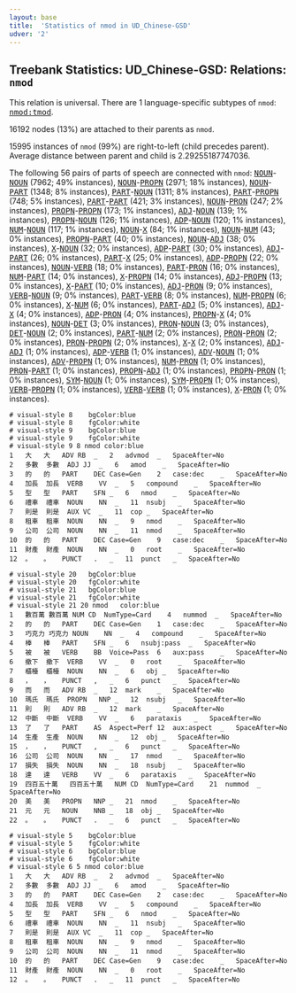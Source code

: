 ```yaml
---
layout: base
title:  'Statistics of nmod in UD_Chinese-GSD'
udver: '2'
---
```


## Treebank Statistics: UD_Chinese-GSD: Relations: `nmod`

This relation is universal.
There are 1 language-specific subtypes of `nmod`: <tt><a href="zh_gsd-dep-nmod-tmod.html">nmod:tmod</a></tt>.

16192 nodes (13%) are attached to their parents as `nmod`.

15995 instances of `nmod` (99%) are right-to-left (child precedes parent).
Average distance between parent and child is 2.29255187747036.

The following 56 pairs of parts of speech are connected with `nmod`: <tt><a href="zh_gsd-pos-NOUN.html">NOUN</a></tt>-<tt><a href="zh_gsd-pos-NOUN.html">NOUN</a></tt> (7962; 49% instances), <tt><a href="zh_gsd-pos-NOUN.html">NOUN</a></tt>-<tt><a href="zh_gsd-pos-PROPN.html">PROPN</a></tt> (2971; 18% instances), <tt><a href="zh_gsd-pos-NOUN.html">NOUN</a></tt>-<tt><a href="zh_gsd-pos-PART.html">PART</a></tt> (1348; 8% instances), <tt><a href="zh_gsd-pos-PART.html">PART</a></tt>-<tt><a href="zh_gsd-pos-NOUN.html">NOUN</a></tt> (1311; 8% instances), <tt><a href="zh_gsd-pos-PART.html">PART</a></tt>-<tt><a href="zh_gsd-pos-PROPN.html">PROPN</a></tt> (748; 5% instances), <tt><a href="zh_gsd-pos-PART.html">PART</a></tt>-<tt><a href="zh_gsd-pos-PART.html">PART</a></tt> (421; 3% instances), <tt><a href="zh_gsd-pos-NOUN.html">NOUN</a></tt>-<tt><a href="zh_gsd-pos-PRON.html">PRON</a></tt> (247; 2% instances), <tt><a href="zh_gsd-pos-PROPN.html">PROPN</a></tt>-<tt><a href="zh_gsd-pos-PROPN.html">PROPN</a></tt> (173; 1% instances), <tt><a href="zh_gsd-pos-ADJ.html">ADJ</a></tt>-<tt><a href="zh_gsd-pos-NOUN.html">NOUN</a></tt> (139; 1% instances), <tt><a href="zh_gsd-pos-PROPN.html">PROPN</a></tt>-<tt><a href="zh_gsd-pos-NOUN.html">NOUN</a></tt> (126; 1% instances), <tt><a href="zh_gsd-pos-ADP.html">ADP</a></tt>-<tt><a href="zh_gsd-pos-NOUN.html">NOUN</a></tt> (120; 1% instances), <tt><a href="zh_gsd-pos-NUM.html">NUM</a></tt>-<tt><a href="zh_gsd-pos-NOUN.html">NOUN</a></tt> (117; 1% instances), <tt><a href="zh_gsd-pos-NOUN.html">NOUN</a></tt>-<tt><a href="zh_gsd-pos-X.html">X</a></tt> (84; 1% instances), <tt><a href="zh_gsd-pos-NOUN.html">NOUN</a></tt>-<tt><a href="zh_gsd-pos-NUM.html">NUM</a></tt> (43; 0% instances), <tt><a href="zh_gsd-pos-PROPN.html">PROPN</a></tt>-<tt><a href="zh_gsd-pos-PART.html">PART</a></tt> (40; 0% instances), <tt><a href="zh_gsd-pos-NOUN.html">NOUN</a></tt>-<tt><a href="zh_gsd-pos-ADJ.html">ADJ</a></tt> (38; 0% instances), <tt><a href="zh_gsd-pos-X.html">X</a></tt>-<tt><a href="zh_gsd-pos-NOUN.html">NOUN</a></tt> (32; 0% instances), <tt><a href="zh_gsd-pos-ADP.html">ADP</a></tt>-<tt><a href="zh_gsd-pos-PART.html">PART</a></tt> (30; 0% instances), <tt><a href="zh_gsd-pos-ADJ.html">ADJ</a></tt>-<tt><a href="zh_gsd-pos-PART.html">PART</a></tt> (26; 0% instances), <tt><a href="zh_gsd-pos-PART.html">PART</a></tt>-<tt><a href="zh_gsd-pos-X.html">X</a></tt> (25; 0% instances), <tt><a href="zh_gsd-pos-ADP.html">ADP</a></tt>-<tt><a href="zh_gsd-pos-PROPN.html">PROPN</a></tt> (22; 0% instances), <tt><a href="zh_gsd-pos-NOUN.html">NOUN</a></tt>-<tt><a href="zh_gsd-pos-VERB.html">VERB</a></tt> (18; 0% instances), <tt><a href="zh_gsd-pos-PART.html">PART</a></tt>-<tt><a href="zh_gsd-pos-PRON.html">PRON</a></tt> (16; 0% instances), <tt><a href="zh_gsd-pos-NUM.html">NUM</a></tt>-<tt><a href="zh_gsd-pos-PART.html">PART</a></tt> (14; 0% instances), <tt><a href="zh_gsd-pos-X.html">X</a></tt>-<tt><a href="zh_gsd-pos-PROPN.html">PROPN</a></tt> (14; 0% instances), <tt><a href="zh_gsd-pos-ADJ.html">ADJ</a></tt>-<tt><a href="zh_gsd-pos-PROPN.html">PROPN</a></tt> (13; 0% instances), <tt><a href="zh_gsd-pos-X.html">X</a></tt>-<tt><a href="zh_gsd-pos-PART.html">PART</a></tt> (10; 0% instances), <tt><a href="zh_gsd-pos-ADJ.html">ADJ</a></tt>-<tt><a href="zh_gsd-pos-PRON.html">PRON</a></tt> (9; 0% instances), <tt><a href="zh_gsd-pos-VERB.html">VERB</a></tt>-<tt><a href="zh_gsd-pos-NOUN.html">NOUN</a></tt> (9; 0% instances), <tt><a href="zh_gsd-pos-PART.html">PART</a></tt>-<tt><a href="zh_gsd-pos-VERB.html">VERB</a></tt> (8; 0% instances), <tt><a href="zh_gsd-pos-NUM.html">NUM</a></tt>-<tt><a href="zh_gsd-pos-PROPN.html">PROPN</a></tt> (6; 0% instances), <tt><a href="zh_gsd-pos-X.html">X</a></tt>-<tt><a href="zh_gsd-pos-NUM.html">NUM</a></tt> (6; 0% instances), <tt><a href="zh_gsd-pos-PART.html">PART</a></tt>-<tt><a href="zh_gsd-pos-ADJ.html">ADJ</a></tt> (5; 0% instances), <tt><a href="zh_gsd-pos-ADJ.html">ADJ</a></tt>-<tt><a href="zh_gsd-pos-X.html">X</a></tt> (4; 0% instances), <tt><a href="zh_gsd-pos-ADP.html">ADP</a></tt>-<tt><a href="zh_gsd-pos-PRON.html">PRON</a></tt> (4; 0% instances), <tt><a href="zh_gsd-pos-PROPN.html">PROPN</a></tt>-<tt><a href="zh_gsd-pos-X.html">X</a></tt> (4; 0% instances), <tt><a href="zh_gsd-pos-NOUN.html">NOUN</a></tt>-<tt><a href="zh_gsd-pos-DET.html">DET</a></tt> (3; 0% instances), <tt><a href="zh_gsd-pos-PRON.html">PRON</a></tt>-<tt><a href="zh_gsd-pos-NOUN.html">NOUN</a></tt> (3; 0% instances), <tt><a href="zh_gsd-pos-DET.html">DET</a></tt>-<tt><a href="zh_gsd-pos-NOUN.html">NOUN</a></tt> (2; 0% instances), <tt><a href="zh_gsd-pos-PART.html">PART</a></tt>-<tt><a href="zh_gsd-pos-NUM.html">NUM</a></tt> (2; 0% instances), <tt><a href="zh_gsd-pos-PRON.html">PRON</a></tt>-<tt><a href="zh_gsd-pos-PRON.html">PRON</a></tt> (2; 0% instances), <tt><a href="zh_gsd-pos-PRON.html">PRON</a></tt>-<tt><a href="zh_gsd-pos-PROPN.html">PROPN</a></tt> (2; 0% instances), <tt><a href="zh_gsd-pos-X.html">X</a></tt>-<tt><a href="zh_gsd-pos-X.html">X</a></tt> (2; 0% instances), <tt><a href="zh_gsd-pos-ADJ.html">ADJ</a></tt>-<tt><a href="zh_gsd-pos-ADJ.html">ADJ</a></tt> (1; 0% instances), <tt><a href="zh_gsd-pos-ADP.html">ADP</a></tt>-<tt><a href="zh_gsd-pos-VERB.html">VERB</a></tt> (1; 0% instances), <tt><a href="zh_gsd-pos-ADV.html">ADV</a></tt>-<tt><a href="zh_gsd-pos-NOUN.html">NOUN</a></tt> (1; 0% instances), <tt><a href="zh_gsd-pos-ADV.html">ADV</a></tt>-<tt><a href="zh_gsd-pos-PROPN.html">PROPN</a></tt> (1; 0% instances), <tt><a href="zh_gsd-pos-NUM.html">NUM</a></tt>-<tt><a href="zh_gsd-pos-PRON.html">PRON</a></tt> (1; 0% instances), <tt><a href="zh_gsd-pos-PRON.html">PRON</a></tt>-<tt><a href="zh_gsd-pos-PART.html">PART</a></tt> (1; 0% instances), <tt><a href="zh_gsd-pos-PROPN.html">PROPN</a></tt>-<tt><a href="zh_gsd-pos-ADJ.html">ADJ</a></tt> (1; 0% instances), <tt><a href="zh_gsd-pos-PROPN.html">PROPN</a></tt>-<tt><a href="zh_gsd-pos-PRON.html">PRON</a></tt> (1; 0% instances), <tt><a href="zh_gsd-pos-SYM.html">SYM</a></tt>-<tt><a href="zh_gsd-pos-NOUN.html">NOUN</a></tt> (1; 0% instances), <tt><a href="zh_gsd-pos-SYM.html">SYM</a></tt>-<tt><a href="zh_gsd-pos-PROPN.html">PROPN</a></tt> (1; 0% instances), <tt><a href="zh_gsd-pos-VERB.html">VERB</a></tt>-<tt><a href="zh_gsd-pos-PROPN.html">PROPN</a></tt> (1; 0% instances), <tt><a href="zh_gsd-pos-VERB.html">VERB</a></tt>-<tt><a href="zh_gsd-pos-VERB.html">VERB</a></tt> (1; 0% instances), <tt><a href="zh_gsd-pos-X.html">X</a></tt>-<tt><a href="zh_gsd-pos-PRON.html">PRON</a></tt> (1; 0% instances).


~~~ conllu
# visual-style 8	bgColor:blue
# visual-style 8	fgColor:white
# visual-style 9	bgColor:blue
# visual-style 9	fgColor:white
# visual-style 9 8 nmod	color:blue
1	大	大	ADV	RB	_	2	advmod	_	SpaceAfter=No
2	多數	多數	ADJ	JJ	_	6	amod	_	SpaceAfter=No
3	的	的	PART	DEC	Case=Gen	2	case:dec	_	SpaceAfter=No
4	加長	加長	VERB	VV	_	5	compound	_	SpaceAfter=No
5	型	型	PART	SFN	_	6	nmod	_	SpaceAfter=No
6	禮車	禮車	NOUN	NN	_	11	nsubj	_	SpaceAfter=No
7	則是	則是	AUX	VC	_	11	cop	_	SpaceAfter=No
8	租車	租車	NOUN	NN	_	9	nmod	_	SpaceAfter=No
9	公司	公司	NOUN	NN	_	11	nmod	_	SpaceAfter=No
10	的	的	PART	DEC	Case=Gen	9	case:dec	_	SpaceAfter=No
11	財產	財產	NOUN	NN	_	0	root	_	SpaceAfter=No
12	。	。	PUNCT	.	_	11	punct	_	SpaceAfter=No

~~~


~~~ conllu
# visual-style 20	bgColor:blue
# visual-style 20	fgColor:white
# visual-style 21	bgColor:blue
# visual-style 21	fgColor:white
# visual-style 21 20 nmod	color:blue
1	數百萬	數百萬	NUM	CD	NumType=Card	4	nummod	_	SpaceAfter=No
2	的	的	PART	DEC	Case=Gen	1	case:dec	_	SpaceAfter=No
3	巧克力	巧克力	NOUN	NN	_	4	compound	_	SpaceAfter=No
4	棒	棒	PART	SFN	_	6	nsubj:pass	_	SpaceAfter=No
5	被	被	VERB	BB	Voice=Pass	6	aux:pass	_	SpaceAfter=No
6	撤下	撤下	VERB	VV	_	0	root	_	SpaceAfter=No
7	櫃檯	櫃檯	NOUN	NN	_	6	obj	_	SpaceAfter=No
8	，	，	PUNCT	,	_	6	punct	_	SpaceAfter=No
9	而	而	ADV	RB	_	12	mark	_	SpaceAfter=No
10	瑪氏	瑪氏	PROPN	NNP	_	12	nsubj	_	SpaceAfter=No
11	則	則	ADV	RB	_	12	mark	_	SpaceAfter=No
12	中斷	中斷	VERB	VV	_	6	parataxis	_	SpaceAfter=No
13	了	了	PART	AS	Aspect=Perf	12	aux:aspect	_	SpaceAfter=No
14	生產	生產	NOUN	NN	_	12	obj	_	SpaceAfter=No
15	，	，	PUNCT	,	_	6	punct	_	SpaceAfter=No
16	公司	公司	NOUN	NN	_	17	nmod	_	SpaceAfter=No
17	損失	損失	NOUN	NN	_	18	nsubj	_	SpaceAfter=No
18	達	達	VERB	VV	_	6	parataxis	_	SpaceAfter=No
19	四百五十萬	四百五十萬	NUM	CD	NumType=Card	21	nummod	_	SpaceAfter=No
20	美	美	PROPN	NNP	_	21	nmod	_	SpaceAfter=No
21	元	元	NOUN	NNB	_	18	obj	_	SpaceAfter=No
22	。	。	PUNCT	.	_	6	punct	_	SpaceAfter=No

~~~


~~~ conllu
# visual-style 5	bgColor:blue
# visual-style 5	fgColor:white
# visual-style 6	bgColor:blue
# visual-style 6	fgColor:white
# visual-style 6 5 nmod	color:blue
1	大	大	ADV	RB	_	2	advmod	_	SpaceAfter=No
2	多數	多數	ADJ	JJ	_	6	amod	_	SpaceAfter=No
3	的	的	PART	DEC	Case=Gen	2	case:dec	_	SpaceAfter=No
4	加長	加長	VERB	VV	_	5	compound	_	SpaceAfter=No
5	型	型	PART	SFN	_	6	nmod	_	SpaceAfter=No
6	禮車	禮車	NOUN	NN	_	11	nsubj	_	SpaceAfter=No
7	則是	則是	AUX	VC	_	11	cop	_	SpaceAfter=No
8	租車	租車	NOUN	NN	_	9	nmod	_	SpaceAfter=No
9	公司	公司	NOUN	NN	_	11	nmod	_	SpaceAfter=No
10	的	的	PART	DEC	Case=Gen	9	case:dec	_	SpaceAfter=No
11	財產	財產	NOUN	NN	_	0	root	_	SpaceAfter=No
12	。	。	PUNCT	.	_	11	punct	_	SpaceAfter=No

~~~


